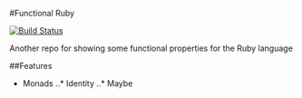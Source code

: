 #Functional Ruby

[![Build Status](https://travis-ci.org/bossiernesto/functional_rb.svg?branch=master)](https://travis-ci.org/bossiernesto/functional_rb)

Another repo for showing some functional properties for the Ruby language

##Features 

- Monads 
..* Identity
..* Maybe
